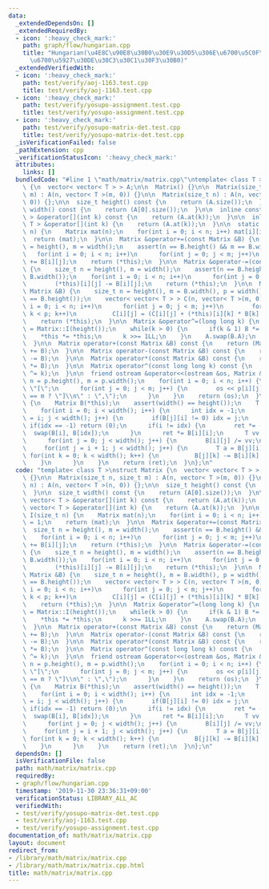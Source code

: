 ```yaml
---
data:
  _extendedDependsOn: []
  _extendedRequiredBy:
  - icon: ':heavy_check_mark:'
    path: graph/flow/hungarian.cpp
    title: "Hungarian(\u4E8C\u90E8\u30B0\u30E9\u30D5\u306E\u6700\u5C0F\u91CD\u307F\
      \u6700\u5927\u30DE\u30C3\u30C1\u30F3\u30B0)"
  _extendedVerifiedWith:
  - icon: ':heavy_check_mark:'
    path: test/verify/aoj-1163.test.cpp
    title: test/verify/aoj-1163.test.cpp
  - icon: ':heavy_check_mark:'
    path: test/verify/yosupo-assignment.test.cpp
    title: test/verify/yosupo-assignment.test.cpp
  - icon: ':heavy_check_mark:'
    path: test/verify/yosupo-matrix-det.test.cpp
    title: test/verify/yosupo-matrix-det.test.cpp
  _isVerificationFailed: false
  _pathExtension: cpp
  _verificationStatusIcon: ':heavy_check_mark:'
  attributes:
    links: []
  bundledCode: "#line 1 \"math/matrix/matrix.cpp\"\ntemplate< class T >\nstruct Matrix\
    \ {\n  vector< vector< T > > A;\n\n  Matrix() {}\n\n  Matrix(size_t n, size_t\
    \ m) : A(n, vector< T >(m, 0)) {}\n\n  Matrix(size_t n) : A(n, vector< T >(n,\
    \ 0)) {};\n\n  size_t height() const {\n    return (A.size());\n  }\n\n  size_t\
    \ width() const {\n    return (A[0].size());\n  }\n\n  inline const vector< T\
    \ > &operator[](int k) const {\n    return (A.at(k));\n  }\n\n  inline vector<\
    \ T > &operator[](int k) {\n    return (A.at(k));\n  }\n\n  static Matrix I(size_t\
    \ n) {\n    Matrix mat(n);\n    for(int i = 0; i < n; i++) mat[i][i] = 1;\n  \
    \  return (mat);\n  }\n\n  Matrix &operator+=(const Matrix &B) {\n    size_t n\
    \ = height(), m = width();\n    assert(n == B.height() && m == B.width());\n \
    \   for(int i = 0; i < n; i++)\n      for(int j = 0; j < m; j++)\n        (*this)[i][j]\
    \ += B[i][j];\n    return (*this);\n  }\n\n  Matrix &operator-=(const Matrix &B)\
    \ {\n    size_t n = height(), m = width();\n    assert(n == B.height() && m ==\
    \ B.width());\n    for(int i = 0; i < n; i++)\n      for(int j = 0; j < m; j++)\n\
    \        (*this)[i][j] -= B[i][j];\n    return (*this);\n  }\n\n  Matrix &operator*=(const\
    \ Matrix &B) {\n    size_t n = height(), m = B.width(), p = width();\n    assert(p\
    \ == B.height());\n    vector< vector< T > > C(n, vector< T >(m, 0));\n    for(int\
    \ i = 0; i < n; i++)\n      for(int j = 0; j < m; j++)\n        for(int k = 0;\
    \ k < p; k++)\n          C[i][j] = (C[i][j] + (*this)[i][k] * B[k][j]);\n    A.swap(C);\n\
    \    return (*this);\n  }\n\n  Matrix &operator^=(long long k) {\n    Matrix B\
    \ = Matrix::I(height());\n    while(k > 0) {\n      if(k & 1) B *= *this;\n  \
    \    *this *= *this;\n      k >>= 1LL;\n    }\n    A.swap(B.A);\n    return (*this);\n\
    \  }\n\n  Matrix operator+(const Matrix &B) const {\n    return (Matrix(*this)\
    \ += B);\n  }\n\n  Matrix operator-(const Matrix &B) const {\n    return (Matrix(*this)\
    \ -= B);\n  }\n\n  Matrix operator*(const Matrix &B) const {\n    return (Matrix(*this)\
    \ *= B);\n  }\n\n  Matrix operator^(const long long k) const {\n    return (Matrix(*this)\
    \ ^= k);\n  }\n\n  friend ostream &operator<<(ostream &os, Matrix &p) {\n    size_t\
    \ n = p.height(), m = p.width();\n    for(int i = 0; i < n; i++) {\n      os <<\
    \ \"[\";\n      for(int j = 0; j < m; j++) {\n        os << p[i][j] << (j + 1\
    \ == m ? \"]\\n\" : \",\");\n      }\n    }\n    return (os);\n  }\n\n\n  T determinant()\
    \ {\n    Matrix B(*this);\n    assert(width() == height());\n    T ret = 1;\n\
    \    for(int i = 0; i < width(); i++) {\n      int idx = -1;\n      for(int j\
    \ = i; j < width(); j++) {\n        if(B[j][i] != 0) idx = j;\n      }\n     \
    \ if(idx == -1) return (0);\n      if(i != idx) {\n        ret *= -1;\n      \
    \  swap(B[i], B[idx]);\n      }\n      ret *= B[i][i];\n      T vv = B[i][i];\n\
    \      for(int j = 0; j < width(); j++) {\n        B[i][j] /= vv;\n      }\n \
    \     for(int j = i + 1; j < width(); j++) {\n        T a = B[j][i];\n       \
    \ for(int k = 0; k < width(); k++) {\n          B[j][k] -= B[i][k] * a;\n    \
    \    }\n      }\n    }\n    return (ret);\n  }\n};\n"
  code: "template< class T >\nstruct Matrix {\n  vector< vector< T > > A;\n\n  Matrix()\
    \ {}\n\n  Matrix(size_t n, size_t m) : A(n, vector< T >(m, 0)) {}\n\n  Matrix(size_t\
    \ n) : A(n, vector< T >(n, 0)) {};\n\n  size_t height() const {\n    return (A.size());\n\
    \  }\n\n  size_t width() const {\n    return (A[0].size());\n  }\n\n  inline const\
    \ vector< T > &operator[](int k) const {\n    return (A.at(k));\n  }\n\n  inline\
    \ vector< T > &operator[](int k) {\n    return (A.at(k));\n  }\n\n  static Matrix\
    \ I(size_t n) {\n    Matrix mat(n);\n    for(int i = 0; i < n; i++) mat[i][i]\
    \ = 1;\n    return (mat);\n  }\n\n  Matrix &operator+=(const Matrix &B) {\n  \
    \  size_t n = height(), m = width();\n    assert(n == B.height() && m == B.width());\n\
    \    for(int i = 0; i < n; i++)\n      for(int j = 0; j < m; j++)\n        (*this)[i][j]\
    \ += B[i][j];\n    return (*this);\n  }\n\n  Matrix &operator-=(const Matrix &B)\
    \ {\n    size_t n = height(), m = width();\n    assert(n == B.height() && m ==\
    \ B.width());\n    for(int i = 0; i < n; i++)\n      for(int j = 0; j < m; j++)\n\
    \        (*this)[i][j] -= B[i][j];\n    return (*this);\n  }\n\n  Matrix &operator*=(const\
    \ Matrix &B) {\n    size_t n = height(), m = B.width(), p = width();\n    assert(p\
    \ == B.height());\n    vector< vector< T > > C(n, vector< T >(m, 0));\n    for(int\
    \ i = 0; i < n; i++)\n      for(int j = 0; j < m; j++)\n        for(int k = 0;\
    \ k < p; k++)\n          C[i][j] = (C[i][j] + (*this)[i][k] * B[k][j]);\n    A.swap(C);\n\
    \    return (*this);\n  }\n\n  Matrix &operator^=(long long k) {\n    Matrix B\
    \ = Matrix::I(height());\n    while(k > 0) {\n      if(k & 1) B *= *this;\n  \
    \    *this *= *this;\n      k >>= 1LL;\n    }\n    A.swap(B.A);\n    return (*this);\n\
    \  }\n\n  Matrix operator+(const Matrix &B) const {\n    return (Matrix(*this)\
    \ += B);\n  }\n\n  Matrix operator-(const Matrix &B) const {\n    return (Matrix(*this)\
    \ -= B);\n  }\n\n  Matrix operator*(const Matrix &B) const {\n    return (Matrix(*this)\
    \ *= B);\n  }\n\n  Matrix operator^(const long long k) const {\n    return (Matrix(*this)\
    \ ^= k);\n  }\n\n  friend ostream &operator<<(ostream &os, Matrix &p) {\n    size_t\
    \ n = p.height(), m = p.width();\n    for(int i = 0; i < n; i++) {\n      os <<\
    \ \"[\";\n      for(int j = 0; j < m; j++) {\n        os << p[i][j] << (j + 1\
    \ == m ? \"]\\n\" : \",\");\n      }\n    }\n    return (os);\n  }\n\n\n  T determinant()\
    \ {\n    Matrix B(*this);\n    assert(width() == height());\n    T ret = 1;\n\
    \    for(int i = 0; i < width(); i++) {\n      int idx = -1;\n      for(int j\
    \ = i; j < width(); j++) {\n        if(B[j][i] != 0) idx = j;\n      }\n     \
    \ if(idx == -1) return (0);\n      if(i != idx) {\n        ret *= -1;\n      \
    \  swap(B[i], B[idx]);\n      }\n      ret *= B[i][i];\n      T vv = B[i][i];\n\
    \      for(int j = 0; j < width(); j++) {\n        B[i][j] /= vv;\n      }\n \
    \     for(int j = i + 1; j < width(); j++) {\n        T a = B[j][i];\n       \
    \ for(int k = 0; k < width(); k++) {\n          B[j][k] -= B[i][k] * a;\n    \
    \    }\n      }\n    }\n    return (ret);\n  }\n};\n"
  dependsOn: []
  isVerificationFile: false
  path: math/matrix/matrix.cpp
  requiredBy:
  - graph/flow/hungarian.cpp
  timestamp: '2019-11-30 23:36:31+09:00'
  verificationStatus: LIBRARY_ALL_AC
  verifiedWith:
  - test/verify/yosupo-matrix-det.test.cpp
  - test/verify/aoj-1163.test.cpp
  - test/verify/yosupo-assignment.test.cpp
documentation_of: math/matrix/matrix.cpp
layout: document
redirect_from:
- /library/math/matrix/matrix.cpp
- /library/math/matrix/matrix.cpp.html
title: math/matrix/matrix.cpp
---
```

